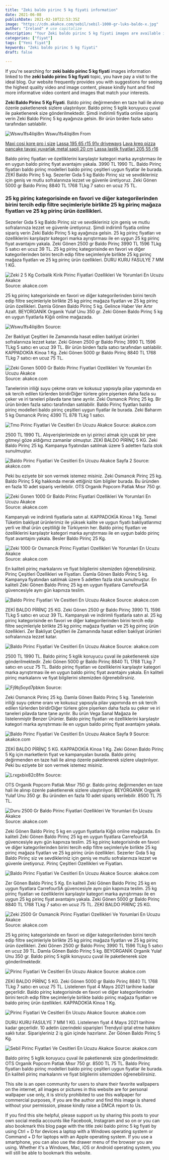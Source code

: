 ```yaml
---
title: "Zeki baldo pirinc 5 kg fiyati information"
date: 2021-06-08
publishDate: 2021-02-10T22:53:35Z
image: "https://cdn.akakce.com/sebil/sebil-1000-gr-luks-baldo-x.jpg"
author: "Ireland" # use capitalize
description: "Your Zeki baldo pirinc 5 kg fiyati images are available in this site. Zeki baldo pirinc 5 kg fiyati are a topic that is being searched for and liked by netizens today. You can Find and Download the Zeki baldo pirinc 5 kg fiyati files here. Download all free photos and vectors."
categories: ["fiyat"]
tags: ["Yeni fiyat"]
keywords: "Zeki baldo pirinc 5 kg fiyati"
draft: false

---
```


If you're searching for **zeki baldo pirinc 5 kg fiyati** images information linked to the **zeki baldo pirinc 5 kg fiyati** topic, you have pay a visit to the ideal  blog.  Our website frequently  provides you with  suggestions  for seeing  the highest  quality video and image  content, please kindly hunt and find more informative video content and images  that match your interests.

**Zeki Baldo Pirinc 5 Kg Fiyati**. Baldo pirinç değirmenden en taze hali ile alınıp özenle paketlenerek sizlere ulaştırılıyor. Baldo pirinç 5 kglik koruyucu çuval ile paketlenerek size gönderilmektedir. Şimdi indirimli fiyatla online sipariş verin Zeki Baldo Pirinç 5 kg ayağınıza gelsin. Bir ürün birden fazla satıcı tarafından satılabilir.

![Wswu1fs4ilqi8m](https://iis-akakce.akamaized.net/p.x?%2F%2Fproductimages%2Ehepsiburada%2Enet%2Fs%2F49%2F600%2F10982860816434%2Ejpg "Wswu1fs4ilqi8m")
Wswu1fs4ilqi8m From 

[Maxi cosi kore pro i size](/maxi-cosi-kore-pro-i-size/)
[Lassa 195 65 r15 91v driveways](/lassa-195-65-r15-91v-driveways/)
[Lava krep pizza pancake tavasi yuvarlak metal sapli 20 cm](/lava-krep-pizza-pancake-tavasi-yuvarlak-metal-sapli-20-cm/)
[Lassa lastik fiyatlari 205 55 r16](/lassa-lastik-fiyatlari-205-55-r16/)

Baldo pirinç fiyatları ve özelliklerini karşılaştır kategori marka ayrıştırması ile en uygun baldo pirinç fiyat avantajını yakala. 3990 TL 1990 TL. Baldo Pirinç fiyatları baldo pirinç modelleri baldo pirinç çeşitleri uygun fiyatlar ile burada. ZEKİ Baldo Pirinç 5 kg. Sezerler Gıda 5 kg Baldo Pirinç siz ve sevdikleriniz için geniş ve mutlu sofralarınıza lezzet ve güvenle üretiyoruz. Zeki Gönen 5000 gr Baldo Pirinç 8840 TL 1768 TLkg 7 satıcı en ucuz 75 TL.

### 25 kg pirinç kategorisinde en favori ve diğer kategorilerinden birini tercih edip filtre seçimleriyle birlikte 25 kg pirinç mağaza fiyatları ve 25 kg pirinç ürün özellikleri.

Sezerler Gıda 5 kg Baldo Pirinç siz ve sevdikleriniz için geniş ve mutlu sofralarınıza lezzet ve güvenle üretiyoruz. Şimdi indirimli fiyatla online sipariş verin Zeki Baldo Pirinç 5 kg ayağınıza gelsin. 25 kg pirinç fiyatları ve özelliklerini karşılaştır kategori marka ayrıştırması ile en uygun 25 kg pirinç fiyat avantajını yakala. Zeki Gönen 2500 gr Baldo Pirinç 3990 TL 1596 TLkg 5 satıcı en ucuz 39 TL. 25 kg pirinç kategorisinde en favori ve diğer kategorilerinden birini tercih edip filtre seçimleriyle birlikte 25 kg pirinç mağaza fiyatları ve 25 kg pirinç ürün özellikleri. DURU KURU FASULYE 7 MM 1 KG.


![Zeki 2 5 Kg Corbalik Kirik Pirinc Fiyatlari Ozellikleri Ve Yorumlari En Ucuzu Akakce](https://cdn.akakce.com/zeki/zeki-2-5-kg-corbalik-kirik-z.jpg "Zeki 2 5 Kg Corbalik Kirik Pirinc Fiyatlari Ozellikleri Ve Yorumlari En Ucuzu Akakce")
Source: akakce.com

25 kg pirinç kategorisinde en favori ve diğer kategorilerinden birini tercih edip filtre seçimleriyle birlikte 25 kg pirinç mağaza fiyatları ve 25 kg pirinç ürün özellikleri. Damla Gönen Baldo Pirinç 5 kg. Gelince Haber Ver Artır Azalt. BEYORGANİK Organik Yulaf Unu 350 gr. Zeki Gönen Baldo Pirinç 5 kg en uygun fiyatlarla Kiğılı online mağazada.

![Wswu1fs4ilqi8m](https://iis-akakce.akamaized.net/p.x?%2F%2Fproductimages%2Ehepsiburada%2Enet%2Fs%2F49%2F600%2F10982860816434%2Ejpg "Wswu1fs4ilqi8m")
Source: 

Zer Bakliyat Çeşitleri ile Zamanında hasat edilen bakliyat ürünleri sofralarınıza lezzet katar. Zeki Gönen 2500 gr Baldo Pirinç 3990 TL 1596 TLkg 5 satıcı en ucuz 39 TL. Bir ürün birden fazla satıcı tarafından satılabilir. KAPPADOKİA Kinoa 1 Kg. Zeki Gönen 5000 gr Baldo Pirinç 8840 TL 1768 TLkg 7 satıcı en ucuz 75 TL.

![Zeki Gonen 5000 Gr Baldo Pirinc Fiyatlari Ozellikleri Ve Yorumlari En Ucuzu Akakce](https://cdn.akakce.com/zeki/zeki-gonen-5000-gr-baldo-z.jpg "Zeki Gonen 5000 Gr Baldo Pirinc Fiyatlari Ozellikleri Ve Yorumlari En Ucuzu Akakce")
Source: akakce.com

Tanelerinin iriliği suyu çekme oranı ve kokusuz yapısıyla pilav yapımında en sık tercih edilen türlerden biridirDiğer türlere göre pişerken daha fazla su çeker ve iri taneleri pilavda tane tane ayrılır. Zeki Osmancık Pirinç 25 kg. Bir ürün birden fazla satıcı tarafından satılabilir. Baldo Pirinç fiyatları baldo pirinç modelleri baldo pirinç çeşitleri uygun fiyatlar ile burada. Zeki Baharım 5 kg Osmancık Pirinç 4390 TL 878 TLkg 1 satıcı.

![Tmo Pirinc Fiyatlari Ve Cesitleri En Ucuzu Akakce](https://mcdn01.gittigidiyor.net/67408/674087078_0.jpg "Tmo Pirinc Fiyatlari Ve Cesitleri En Ucuzu Akakce")
Source: akakce.com

2500 TL 1990 TL. Alışverişlerimizde en iyi pirinci almak için uzak bir yere gitmeyi göze aldığımız zamanlar olmuştur. ZEKİ BALDO PİRİNÇ 5 KG. Zeki Baldo Pirinç 25 kg. Kampanya fiyatından satılmak üzere 5 adetten fazla stok sunulmuştur.

![Baldo Pirinc Fiyatlari Ve Cesitleri En Ucuzu Akakce Sayfa 2](https://cdn.akakce.com/carrefour/carrefour-2-5-kg-gonen-baldo-x.jpg "Baldo Pirinc Fiyatlari Ve Cesitleri En Ucuzu Akakce Sayfa 2")
Source: akakce.com

Peki bu eziyete bir son vermek istemez misiniz. Zeki Osmancık Pirinç 25 kg. Baldo Pirinç 5 Kg hakkında merak ettiğiniz tüm bilgiler burada. Bu üründen en fazla 10 adet sipariş verilebilir. OTS Organik Popcorn Patlak Mısır 750 gr.

![Zeki Gonen 1000 Gr Baldo Pirinc Fiyatlari Ozellikleri Ve Yorumlari En Ucuzu Akakce](https://iis-akakce.akamaized.net/p.z?%2F%2Freimg%2Dcarrefour%2Emncdn%2Ecom%2Fmnresize%2F300%2F300%2Fproductimage%2F30096583%2F30096583%5F0%5FMC%2F8796972417074%5F1499977986750%2Ejpg "Zeki Gonen 1000 Gr Baldo Pirinc Fiyatlari Ozellikleri Ve Yorumlari En Ucuzu Akakce")
Source: akakce.com

Kampanyalı ve indirimli fiyatlarla satın al. KAPPADOKİA Kinoa 1 Kg. Temel Tüketim bakliyat ürünlerimiz ile yüksek kalite ve uygun fiyatlı bakliyatlarımız yerli ve ithal ürün çeşitliliği ile Türkiyenin her. Baldo pirinç fiyatları ve özelliklerini karşılaştır kategori marka ayrıştırması ile en uygun baldo pirinç fiyat avantajını yakala. Besler Baldo Pirinç 25 Kg.

![Zeki 1000 Gr Osmancik Pirinc Fiyatlari Ozellikleri Ve Yorumlari En Ucuzu Akakce](https://cdn.akakce.com/zeki/zeki-1000-gr-osmancik-z.jpg "Zeki 1000 Gr Osmancik Pirinc Fiyatlari Ozellikleri Ve Yorumlari En Ucuzu Akakce")
Source: akakce.com

En kaliteli pirinç markalarını ve fiyat bilgilerini sitemizden öğrenebilirsiniz. Pirinç Çeşitleri Özellikleri ve Fiyatları. Damla Gönen Baldo Pirinç 5 kg. Kampanya fiyatından satılmak üzere 5 adetten fazla stok sunulmuştur. En kaliteli Zeki Gönen Baldo Pirinç 25 kg en uygun fiyatlara CarrefourSA güvencesiyle aynı gün kapınıza teslim.

![Baldo Pirinc Fiyatlari Ve Cesitleri En Ucuzu Akakce](https://cdn.akakce.com/tat/tat-2-kg-baldo-x.jpg "Baldo Pirinc Fiyatlari Ve Cesitleri En Ucuzu Akakce")
Source: akakce.com

ZEKİ BALDO PİRİNÇ 25 KG. Zeki Gönen 2500 gr Baldo Pirinç 3990 TL 1596 TLkg 5 satıcı en ucuz 39 TL. Kampanyalı ve indirimli fiyatlarla satın al. 25 kg pirinç kategorisinde en favori ve diğer kategorilerinden birini tercih edip filtre seçimleriyle birlikte 25 kg pirinç mağaza fiyatları ve 25 kg pirinç ürün özellikleri. Zer Bakliyat Çeşitleri ile Zamanında hasat edilen bakliyat ürünleri sofralarınıza lezzet katar.

![Baldo Pirinc Fiyatlari Ve Cesitleri En Ucuzu Akakce](https://cdn.akakce.com/tarim-kredi-birlik/tarim-kredi-birlik-2500-gr-baldo-x.jpg "Baldo Pirinc Fiyatlari Ve Cesitleri En Ucuzu Akakce")
Source: akakce.com

2500 TL 1990 TL. Baldo pirinç 5 kglik koruyucu çuval ile paketlenerek size gönderilmektedir. Zeki Gönen 5000 gr Baldo Pirinç 8840 TL 1768 TLkg 7 satıcı en ucuz 75 TL. Baldo pirinç fiyatları ve özelliklerini karşılaştır kategori marka ayrıştırması ile en uygun baldo pirinç fiyat avantajını yakala. En kaliteli pirinç markalarını ve fiyat bilgilerini sitemizden öğrenebilirsiniz.

![Fj9bj5oyd7pbkm](https://cdn.akakce.com/_bro/3093/14071/14071_4_158870_275082x.jpg "Fj9bj5oyd7pbkm")
Source: 

Zeki Osmancık Pirinç 25 kg. Damla Gönen Baldo Pirinç 5 kg. Tanelerinin iriliği suyu çekme oranı ve kokusuz yapısıyla pilav yapımında en sık tercih edilen türlerden biridirDiğer türlere göre pişerken daha fazla su çeker ve iri taneleri pilavda tane tane ayrılır. Bu ürün Vega Sanal Mağaza ile listelenmiştir Benzer Ürünler. Baldo pirinç fiyatları ve özelliklerini karşılaştır kategori marka ayrıştırması ile en uygun baldo pirinç fiyat avantajını yakala.

![Baldo Pirinc Fiyatlari Ve Cesitleri En Ucuzu Akakce Sayfa 9](https://iis-akakce.akamaized.net/p.x?%2F%2Fmcdn01%2Egittigidiyor%2Enet%2F66078%2F660786162%5F0%2Ejpg "Baldo Pirinc Fiyatlari Ve Cesitleri En Ucuzu Akakce Sayfa 9")
Source: akakce.com

ZEKİ BALDO PİRİNÇ 5 KG. KAPPADOKİA Kinoa 1 Kg. Zeki Gönen Baldo Pirinç 5 Kg için marketlerin fiyat ve kampanyaları burada. Baldo pirinç değirmenden en taze hali ile alınıp özenle paketlenerek sizlere ulaştırılıyor. Peki bu eziyete bir son vermek istemez misiniz.

![Lrxgxbix82c8fm](https://cdn.akakce.com/_bro/3019/14122/14122_8_159050_277100x.jpg "Lrxgxbix82c8fm")
Source: 

OTS Organik Popcorn Patlak Mısır 750 gr. Baldo pirinç değirmenden en taze hali ile alınıp özenle paketlenerek sizlere ulaştırılıyor. BEYORGANİK Organik Yulaf Unu 350 gr. Bu üründen en fazla 10 adet sipariş verilebilir. 8500 TL 75 TL.

![Duru 2500 Gr Baldo Pirinc Fiyatlari Ozellikleri Ve Yorumlari En Ucuzu Akakce](https://cdn.akakce.com/duru-bakliyat/duru-2500-gr-baldo-z.jpg "Duru 2500 Gr Baldo Pirinc Fiyatlari Ozellikleri Ve Yorumlari En Ucuzu Akakce")
Source: akakce.com

Zeki Gönen Baldo Pirinç 5 kg en uygun fiyatlarla Kiğılı online mağazada. En kaliteli Zeki Gönen Baldo Pirinç 25 kg en uygun fiyatlara CarrefourSA güvencesiyle aynı gün kapınıza teslim. 25 kg pirinç kategorisinde en favori ve diğer kategorilerinden birini tercih edip filtre seçimleriyle birlikte 25 kg pirinç mağaza fiyatları ve 25 kg pirinç ürün özellikleri. Sezerler Gıda 5 kg Baldo Pirinç siz ve sevdikleriniz için geniş ve mutlu sofralarınıza lezzet ve güvenle üretiyoruz. Pirinç Çeşitleri Özellikleri ve Fiyatları.

![Baldo Pirinc Fiyatlari Ve Cesitleri En Ucuzu Akakce](https://cdn.akakce.com/reis/reis-2500-gr-gonen-baldo-x.jpg "Baldo Pirinc Fiyatlari Ve Cesitleri En Ucuzu Akakce")
Source: akakce.com

Zer Gönen Baldo Pirinç 5 Kg. En kaliteli Zeki Gönen Baldo Pirinç 25 kg en uygun fiyatlara CarrefourSA güvencesiyle aynı gün kapınıza teslim. 25 kg pirinç fiyatları ve özelliklerini karşılaştır kategori marka ayrıştırması ile en uygun 25 kg pirinç fiyat avantajını yakala. Zeki Gönen 5000 gr Baldo Pirinç 8840 TL 1768 TLkg 7 satıcı en ucuz 75 TL. ZEKİ BALDO PİRİNÇ 25 KG.

![Zeki 2500 Gr Osmancik Pirinc Fiyatlari Ozellikleri Ve Yorumlari En Ucuzu Akakce](https://cdn.akakce.com/zeki/zeki-2500-gr-osmancik-z.jpg "Zeki 2500 Gr Osmancik Pirinc Fiyatlari Ozellikleri Ve Yorumlari En Ucuzu Akakce")
Source: akakce.com

25 kg pirinç kategorisinde en favori ve diğer kategorilerinden birini tercih edip filtre seçimleriyle birlikte 25 kg pirinç mağaza fiyatları ve 25 kg pirinç ürün özellikleri. Zeki Gönen 2500 gr Baldo Pirinç 3990 TL 1596 TLkg 5 satıcı en ucuz 39 TL. Damla Gönen Baldo Pirinç 5 kg. BEYORGANİK Organik Yulaf Unu 350 gr. Baldo pirinç 5 kglik koruyucu çuval ile paketlenerek size gönderilmektedir.

![Pirinc Fiyatlari Ve Cesitleri En Ucuzu Akakce](https://iis-akakce.akamaized.net/p.x?%2F%2Freimg%2Dcarrefour%2Emncdn%2Ecom%2Fmnresize%2F300%2F300%2Fproductimage%2F30165990%2F30165990%5F0%5FMC%2F8809725820978%5F1601292316145%2Ejpg "Pirinc Fiyatlari Ve Cesitleri En Ucuzu Akakce")
Source: akakce.com

ZEKİ BALDO PİRİNÇ 5 KG. Zeki Gönen 5000 gr Baldo Pirinç 8840 TL 1768 TLkg 7 satıcı en ucuz 75 TL. Listelenen fiyat 4 Mayıs 2021 tarihine kadar geçerlidir. Baldo pirinç kategorisinde en favori ve diğer kategorilerinden birini tercih edip filtre seçimleriyle birlikte baldo pirinç mağaza fiyatları ve baldo pirinç ürün özellikleri. KAPPADOKİA Kinoa 1 Kg.

![Pirinc Fiyatlari Ve Cesitleri En Ucuzu Akakce](https://iis-akakce.akamaized.net/p.x?%2F%2Fimg%2Eistegelsin%2Ecom%2Flarge%2FTATK%5Fr%5FkPirin%5F1Kg%2Ejpg "Pirinc Fiyatlari Ve Cesitleri En Ucuzu Akakce")
Source: akakce.com

DURU KURU FASULYE 7 MM 1 KG. Listelenen fiyat 4 Mayıs 2021 tarihine kadar geçerlidir. 10 adetin üzerindeki siparişleri Trendyol iptal etme hakkını saklı tutar. Siparişleriniz 2 iş gün içinde hazırlanır. Zer Gönen Baldo Pirinç 5 Kg.

![Sebil Pirinc Fiyatlari Ve Cesitleri En Ucuzu Akakce](https://cdn.akakce.com/sebil/sebil-1000-gr-luks-baldo-x.jpg "Sebil Pirinc Fiyatlari Ve Cesitleri En Ucuzu Akakce")
Source: akakce.com

Baldo pirinç 5 kglik koruyucu çuval ile paketlenerek size gönderilmektedir. OTS Organik Popcorn Patlak Mısır 750 gr. 8500 TL 75 TL. Baldo Pirinç fiyatları baldo pirinç modelleri baldo pirinç çeşitleri uygun fiyatlar ile burada. En kaliteli pirinç markalarını ve fiyat bilgilerini sitemizden öğrenebilirsiniz.

This site is an open community for users to share their favorite wallpapers on the internet, all images or pictures in this website are for personal wallpaper use only, it is stricly prohibited to use this wallpaper for commercial purposes, if you are the author and find this image is shared without your permission, please kindly raise a DMCA report to Us.

If you find this site helpful, please support us by sharing this posts to your own social media accounts like Facebook, Instagram and so on or you can also bookmark this blog page with the title zeki baldo pirinc 5 kg fiyati by using Ctrl + D for devices a laptop with a Windows operating system or Command + D for laptops with an Apple operating system. If you use a smartphone, you can also use the drawer menu of the browser you are using. Whether it's a Windows, Mac, iOS or Android operating system, you will still be able to bookmark this website.
